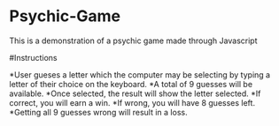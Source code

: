 # Psychic-Game

This is a demonstration of a psychic game made through Javascript

#Instructions

*User gueses a letter which the computer may be selecting by typing a letter of their choice on the keyboard.
*A total of 9 guesses will be available.
*Once selected, the result will show the letter selected.
*If correct, you will earn a win.
*If wrong, you will have 8 guesses left.
*Getting all 9 guesses wrong will result in a loss.
